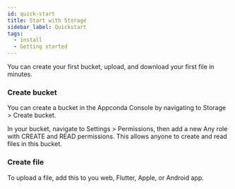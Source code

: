 ```yaml
---
id: quick-start
title: Start with Storage
sidebar_label: Quickstart
tags:
  - install
  - Getting started
---
```


You can create your first bucket, upload, and download your first file in minutes.

### Create bucket
You can create a bucket in the Appconda Console by navigating to Storage > Create bucket.

In your bucket, navigate to Settings > Permissions, then add a new Any role with CREATE and READ permissions. This allows anyone to create and read files in this bucket.

### Create file
To upload a file, add this to you web, Flutter, Apple, or Android app.